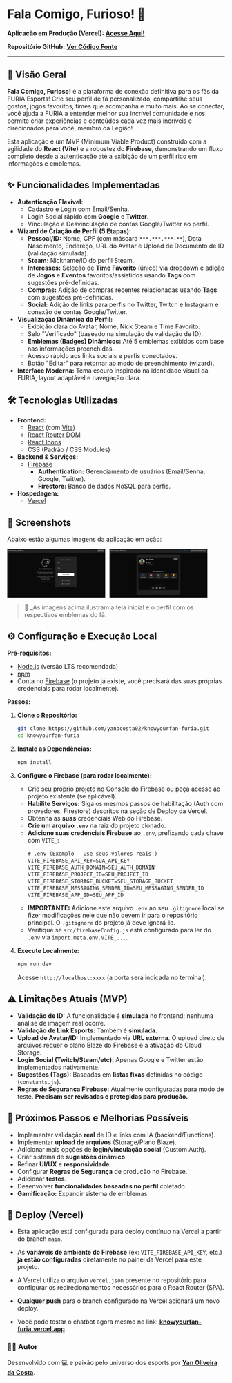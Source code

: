 # Fala Comigo, Furioso! 🐾

<!-- Adicione aqui um link para uma imagem da logo da FURIA, se desejar -->
<!-- Exemplo: ![Logo FURIA](URL_DA_IMAGEM_AQUI) -->

**Aplicação em Produção (Vercel):** [**Acesse Aqui!**](https://knowyourfan-furia.vercel.app/) <!-- Link direto para a app -->

**Repositório GitHub:** [**Ver Código Fonte**](https://github.com/yanocosta02/knowyourfan-furia.git)

---

## 🚀 Visão Geral

**Fala Comigo, Furioso!** é a plataforma de conexão definitiva para os fãs da FURIA Esports! Crie seu perfil de fã personalizado, compartilhe seus gostos, jogos favoritos, times que acompanha e muito mais. Ao se conectar, você ajuda a FURIA a entender melhor sua incrível comunidade e nos permite criar experiências e conteúdos cada vez mais incríveis e direcionados para você, membro da Legião!

Esta aplicação é um MVP (Minimum Viable Product) construído com a agilidade do **React (Vite)** e a robustez do **Firebase**, demonstrando um fluxo completo desde a autenticação até a exibição de um perfil rico em informações e emblemas.

## ✨ Funcionalidades Implementadas

- **Autenticação Flexível:**
  - Cadastro e Login com Email/Senha.
  - Login Social rápido com **Google** e **Twitter**.
  - Vinculação e Desvinculação de contas Google/Twitter ao perfil.
- **Wizard de Criação de Perfil (5 Etapas):**
  - **Pessoal/ID:** Nome, CPF (com máscara `***.***.***-**`), Data Nascimento, Endereço, URL do Avatar e Upload de Documento de ID (validação simulada).
  - **Steam:** Nickname/ID do perfil Steam.
  - **Interesses:** Seleção de **Time Favorito** (único) via dropdown e adição de **Jogos** e **Eventos** favoritos/assistidos usando **Tags** com sugestões pré-definidas.
  - **Compras:** Adição de compras recentes relacionadas usando **Tags** com sugestões pré-definidas.
  - **Social:** Adição de links para perfis no Twitter, Twitch e Instagram e conexão de contas Google/Twitter.
- **Visualização Dinâmica do Perfil:**
  - Exibição clara do Avatar, Nome, Nick Steam e Time Favorito.
  - Selo "Verificado" (baseado na simulação de validação de ID).
  - **Emblemas (Badges) Dinâmicos:** Até 5 emblemas exibidos com base nas informações preenchidas.
  - Acesso rápido aos links sociais e perfis conectados.
  - Botão "Editar" para retornar ao modo de preenchimento (wizard).
- **Interface Moderna:** Tema escuro inspirado na identidade visual da FURIA, layout adaptável e navegação clara.

## 🛠️ Tecnologias Utilizadas

- **Frontend:**
  - [React](https://reactjs.org/) (com [Vite](https://vitejs.dev/))
  - [React Router DOM](https://reactrouter.com/)
  - [React Icons](https://react-icons.github.io/react-icons/)
  - CSS (Padrão / CSS Modules)
- **Backend & Serviços:**
  - [Firebase](https://firebase.google.com/)
    - **Authentication:** Gerenciamento de usuários (Email/Senha, Google, Twitter).
    - **Firestore:** Banco de dados NoSQL para perfis.
- **Hospedagem:**
  - [Vercel](https://vercel.com/)

## 📸 Screenshots

Abaixo estão algumas imagens da aplicação em ação:

<div style="display: flex; gap: 10px; flex-wrap: wrap;">
  <img src="public/login.png" alt="Tela Inicial" width="45%" />
  <img src="public/perfil.png" alt="Perfil do fã" width="45%" />
</div>

> 📌 \_As imagens acima ilustram a tela inicial e o perfil com os respectivos emblemas do fã.

## ⚙️ Configuração e Execução Local

**Pré-requisitos:**

- [Node.js](https://nodejs.org/) (versão LTS recomendada)
- [npm](https://www.npmjs.com/)
- Conta no [Firebase](https://firebase.google.com/) (o projeto já existe, você precisará das suas próprias credenciais para rodar localmente).

**Passos:**

1.  **Clone o Repositório:**

    ```bash
    git clone https://github.com/yanocosta02/knowyourfan-furia.git
    cd knowyourfan-furia
    ```

2.  **Instale as Dependências:**

    ```bash
    npm install
    ```

3.  **Configure o Firebase (para rodar localmente):**

    - Crie seu próprio projeto no [Console do Firebase](https://console.firebase.google.com/) ou peça acesso ao projeto existente (se aplicável).
    - **Habilite Serviços:** Siga os mesmos passos de habilitação (Auth com provedores, Firestore) descritos na seção de Deploy da Vercel.
    - Obtenha as **suas** credenciais Web do Firebase.
    - **Crie um arquivo `.env`** na raiz do projeto clonado.
    - **Adicione suas credenciais Firebase** ao `.env`, prefixando cada chave com `VITE_`:
      ```dotenv
      # .env (Exemplo - Use seus valores reais!)
      VITE_FIREBASE_API_KEY=SUA_API_KEY
      VITE_FIREBASE_AUTH_DOMAIN=SEU_AUTH_DOMAIN
      VITE_FIREBASE_PROJECT_ID=SEU_PROJECT_ID
      VITE_FIREBASE_STORAGE_BUCKET=SEU_STORAGE_BUCKET
      VITE_FIREBASE_MESSAGING_SENDER_ID=SEU_MESSAGING_SENDER_ID
      VITE_FIREBASE_APP_ID=SEU_APP_ID
      ```
    - **IMPORTANTE:** Adicione este arquivo `.env` ao seu `.gitignore` local se fizer modificações nele que não devem ir para o repositório principal. O `.gitignore` do projeto já deve ignorá-lo.
    - Verifique se `src/firebaseConfig.js` está configurado para ler do `.env` via `import.meta.env.VITE_...`.

4.  **Execute Localmente:**
    ```bash
    npm run dev
    ```
    Acesse `http://localhost:xxxx` (a porta será indicada no terminal).

## ⚠️ Limitações Atuais (MVP)

- **Validação de ID:** A funcionalidade é **simulada** no frontend; nenhuma análise de imagem real ocorre.
- **Validação de Link Esports:** Também é **simulada**.
- **Upload de Avatar/ID:** Implementado via **URL externa**. O upload direto de arquivos requer o plano Blaze do Firebase e a ativação do Cloud Storage.
- **Login Social (Twitch/Steam/etc):** Apenas Google e Twitter estão implementados nativamente.
- **Sugestões (Tags):** Baseadas em **listas fixas** definidas no código (`constants.js`).
- **Regras de Segurança Firebase:** Atualmente configuradas para modo de teste. **Precisam ser revisadas e protegidas para produção.**

## 🌱 Próximos Passos e Melhorias Possíveis

- Implementar validação **real** de ID e links com IA (backend/Functions).
- Implementar **upload de arquivos** (Storage/Plano Blaze).
- Adicionar mais opções de **login/vinculação social** (Custom Auth).
- Criar sistema de **sugestões dinâmico**.
- Refinar **UI/UX** e **responsividade**.
- Configurar **Regras de Segurança** de produção no Firebase.
- Adicionar **testes**.
- Desenvolver **funcionalidades baseadas no perfil** coletado.
- **Gamificação:** Expandir sistema de emblemas.

## 🚀 Deploy (Vercel)

- Esta aplicação está configurada para deploy contínuo na Vercel a partir do branch `main`.
- As **variáveis de ambiente do Firebase** (ex: `VITE_FIREBASE_API_KEY`, etc.) **já estão configuradas** diretamente no painel da Vercel para este projeto.
- A Vercel utiliza o arquivo `vercel.json` presente no repositório para configurar os redirecionamentos necessários para o React Router (SPA).
- **Qualquer push** para o branch configurado na Vercel acionará um novo deploy.

- Você pode testar o chatbot agora mesmo no link: [**knowyourfan-furia.vercel.app**](https://knowyourfan-furia.vercel.app/)

### 🙋‍♂️ Autor

Desenvolvido com 💻 e paixão pelo universo dos esports por [**Yan Oliveira da Costa**](https://github.com/yanocosta02).
